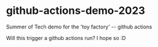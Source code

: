 # github-actions-demo-2023
Summer of Tech demo for the 'toy factory' -- github actions

Will this trigger a github actions run? I hope so :D
